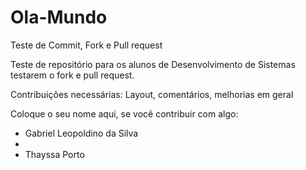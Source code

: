 # Ola-Mundo
Teste de Commit, Fork e Pull request

Teste de repositório para os alunos de Desenvolvimento de Sistemas testarem o fork e pull request.

Contribuições necessárias:
Layout, comentários, melhorias em geral

Coloque o seu nome aqui, se você contribuir com algo:
- Gabriel Leopoldino da Silva
-
- Thayssa Porto 
